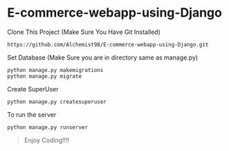 # E-commerce-webapp-using-Django

Clone This Project (Make Sure You Have Git Installed)
```
https://github.com/Alchemist98/E-commerce-webapp-using-Django.git
```

Set Database (Make Sure you are in directory same as manage.py)

```
python manage.py makemigrations
python manage.py migrate
```
Create SuperUser

```
python manage.py createsuperuser
```

To run the server
```
python manage.py runserver
```

>Enjoy Coding!!!!
